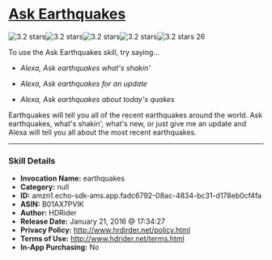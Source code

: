 # [Ask Earthquakes](http://alexa.amazon.com/#skills/amzn1.echo-sdk-ams.app.fadc6792-08ac-4834-bc31-d178eb0cf4fa)
![3.2 stars](../../images/ic_star_black_18dp_1x.png)![3.2 stars](../../images/ic_star_black_18dp_1x.png)![3.2 stars](../../images/ic_star_black_18dp_1x.png)![3.2 stars](../../images/ic_star_half_black_18dp_1x.png)![3.2 stars](../../images/ic_star_border_black_18dp_1x.png) 26

To use the Ask Earthquakes skill, try saying...

* *Alexa, Ask earthquakes what's shakin'*

* *Alexa, Ask earthquakes for an update*

* *Alexa, Ask earthquakes about today's quakes*

Earthquakes will tell you all of the recent earthquakes around the world. Ask earthquakes, what's shakin', what's new, or just give me an update and Alexa will tell you all about the most recent earthquakes.

***

### Skill Details

* **Invocation Name:** earthquakes
* **Category:** null
* **ID:** amzn1.echo-sdk-ams.app.fadc6792-08ac-4834-bc31-d178eb0cf4fa
* **ASIN:** B01AX7PVIK
* **Author:** HDRider
* **Release Date:** January 21, 2016 @ 17:34:27
* **Privacy Policy:** http://www.hrdirder.net/policy.html
* **Terms of Use:** http://www.hdrider.net/terms.html
* **In-App Purchasing:** No

